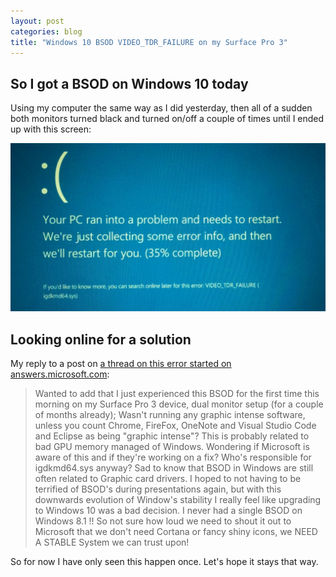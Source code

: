 ```yaml
---
layout: post
categories: blog
title: "Windows 10 BSOD VIDEO_TDR_FAILURE on my Surface Pro 3"
---
```


## So I got a BSOD on Windows 10 today

Using my computer the same way as I did yesterday, then all of a sudden both monitors turned black and turned on/off a couple of times until I ended up with this screen:

[![Screenshot: Windows 10 BSOD VIDEO_TDR_FAILURE](/images/20151016-VIDEO_TDR_FAILURE.jpg)](/images/20151016-VIDEO_TDR_FAILURE.jpg)

## Looking online for a solution

My reply to a post on [a thread on this error started on answers.microsoft.com](http://answers.microsoft.com/en-us/windows/forum/windows_10-hardware/windows-10-videotdr-failure/ee5dafc9-1e58-4a8a-87ea-a41c797bfa81?page=3):

> Wanted to add that I just experienced this BSOD for the first time this morning on my Surface Pro 3 device, dual monitor setup (for a couple of months already); Wasn't running any graphic intense software, unless you count Chrome, FireFox, OneNote and Visual Studio Code and Eclipse as being "graphic intense"? This is probably related to bad GPU memory managed of Windows. Wondering if Microsoft is aware of this and if they're working on a fix? Who's responsible for igdkmd64.sys anyway? Sad to know that BSOD in Windows are still often related to Graphic card drivers. I hoped to not having to be terrified of BSOD's during presentations again, but with this downwards evolution of Window's stability I really feel like upgrading to Windows 10 was a bad decision. I never had a single BSOD on Windows 8.1 !! So not sure how loud we need to shout it out to Microsoft that we don't need Cortana or fancy shiny icons, we NEED A STABLE System we can trust upon!

So for now I have only seen this happen once. Let's hope it stays that way.